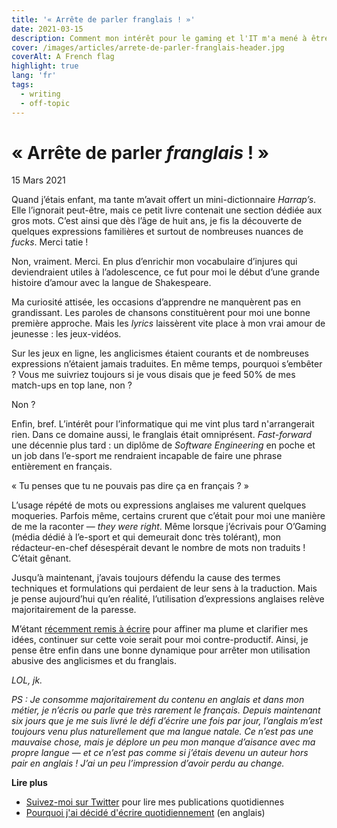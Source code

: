 ```yaml
---
title: '« Arrête de parler franglais ! »'
date: 2021-03-15
description: Comment mon intérêt pour le gaming et l'IT m'a mené à être incapable de faire une phrase en français. 🤦
cover: /images/articles/arrete-de-parler-franglais-header.jpg
coverAlt: A French flag
highlight: true
lang: 'fr'
tags:
  - writing
  - off-topic
---
```


<h1>«&nbsp;Arrête de parler <em>franglais</em>&nbsp;!&nbsp;»</h1>

<span class="article-date">15 Mars 2021</span>

Quand j’étais enfant, ma tante m’avait offert un mini-dictionnaire _Harrap’s_. Elle l’ignorait peut-être, mais ce petit livre contenait une section dédiée aux gros mots. C’est ainsi que dès l’âge de huit ans, je fis la découverte de quelques expressions familières et surtout de nombreuses nuances de _fucks_. Merci tatie !

Non, vraiment. Merci. En plus d’enrichir mon vocabulaire d’injures qui deviendraient utiles à l’adolescence, ce fut pour moi le début d’une grande histoire d’amour avec la langue de Shakespeare.

Ma curiosité attisée, les occasions d’apprendre ne manquèrent pas en grandissant. Les paroles de chansons constituèrent pour moi une bonne première approche. Mais les _lyrics_ laissèrent vite place à mon vrai amour de jeunesse : les jeux-vidéos.

Sur les jeux en ligne, les anglicismes étaient courants et de nombreuses expressions n’étaient jamais traduites. En même temps, pourquoi s’embêter ? Vous me suivriez toujours si je vous disais que je feed 50% de mes match-ups en top lane, non ?

Non ?

Enfin, bref. L’intérêt pour l’informatique qui me vint plus tard n'arrangerait rien. Dans ce domaine aussi, le franglais était omniprésent. _Fast-forward_ une décennie plus tard : un diplôme de _Software Engineering_ en poche et un job dans l’e-sport me rendraient incapable de faire une phrase entièrement en français.

« Tu penses que tu ne pouvais pas dire ça en français ? »

L’usage répété de mots ou expressions anglaises me valurent quelques moqueries. Parfois même, certains crurent que c’était pour moi une manière de me la raconter — _they were right_. Même lorsque j’écrivais pour O’Gaming (média dédié à l’e-sport et qui demeurait donc très tolérant), mon rédacteur-en-chef désespérait devant le nombre de mots non traduits ! C’était gênant.

Jusqu’à maintenant, j’avais toujours défendu la cause des termes techniques et formulations qui perdaient de leur sens à la traduction. Mais je pense aujourd’hui qu’en réalité, l’utilisation d’expressions anglaises relève majoritairement de la paresse.

M’étant [récemment remis à écrire](/blog/my-commitment-to-writing) pour affiner ma plume et clarifier mes idées, continuer sur cette voie serait pour moi contre-productif. Ainsi, je pense être enfin dans une bonne dynamique pour arrêter mon utilisation abusive des anglicismes et du franglais.

_LOL, jk._

_PS : Je consomme majoritairement du contenu en anglais et dans mon métier, je n’écris ou parle que très rarement le français. Depuis maintenant six jours que je me suis livré le défi d’écrire une fois par jour, l’anglais m’est toujours venu plus naturellement que ma langue natale. Ce n’est pas une mauvaise chose, mais je déplore un peu mon manque d’aisance avec ma propre langue — et ce n’est pas comme si j’étais devenu un auteur hors pair en anglais ! J’ai un peu l’impression d’avoir perdu au change._

**Lire plus**

- [Suivez-moi sur Twitter](https://twitter.com/StriftCodes) pour lire mes publications quotidiennes
- [Pourquoi j'ai décidé d'écrire quotidiennement](/blog/my-commitment-to-writing/) (en anglais)
